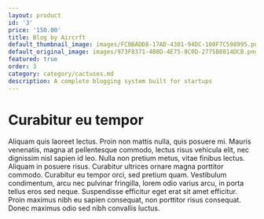 ```yaml
---
layout: product
id: '3'
price: '150.00'
title: Blog by Aircrft
default_thumbnail_image: images/FCBBADD8-17AD-4301-94DC-100F7C598995.png
default_original_image: images/973F8371-4B8D-4E75-8C0D-2775B0814DCB.png
featured: true
order: 3
category: category/cactuses.md
description: A complete blogging system built for startups
---
```


# Curabitur eu tempor

Aliquam quis laoreet lectus. Proin non mattis nulla, quis posuere mi. Mauris venenatis, magna at pellentesque commodo, lectus risus vehicula elit, nec dignissim nisl sapien id leo. Nulla non pretium metus, vitae finibus lectus. Aliquam in posuere risus. Curabitur ultrices ornare magna porttitor commodo. Curabitur eu tempor orci, sed pretium quam. Vestibulum condimentum, arcu nec pulvinar fringilla, lorem odio varius arcu, in porta tellus eros sed neque. Suspendisse efficitur eget erat sit amet efficitur. Proin maximus nibh eu sapien consequat, non porttitor risus consequat. Donec maximus odio sed nibh convallis luctus.